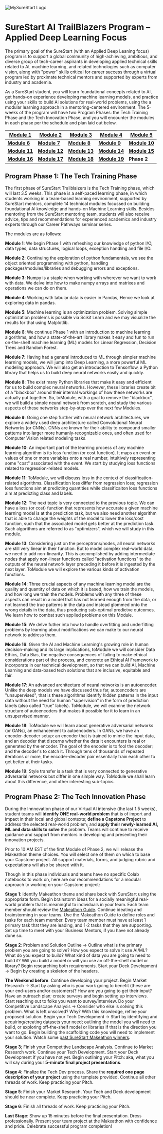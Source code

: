 
![MySureStart Logo](https://images.squarespace-cdn.com/content/v1/5f45536caa356e6ab51588f4/1599580657611-7A6YX9MGA2YHJCQ46QSB/SureStart+Logo.png)

# SureStart AI TrailBlazers Program – Applied Deep Learning Focus  

The primary goal of the SureStart (with an Applied Deep Leaning focus) program is to support a global community of high-achieving, ambitious, and diverse group of tech-career aspirants in developing applied technical skills related to AI, machine learning, and related technologies such as computer vision, along with "power" skills critical for career success through a virtual program led by proximate technical mentors and supported by experts from industry and academia.

As a SureStart student, you will learn foundational concepts related to AI, get hands-on experience developing machine learning models, and practice using your skills to build AI solutions for real-world problems, using the a modular learning approach in a mentoring-centered environment. The 5-weeks of the program will have two Program Phases: the Tech Training Phase and the Tech Innovation Phase, and you will encounter the modules in each phase per the schedule and plan laid out below. 

| [Module 1](./Module_01_Python_Review_Fundamentals_I)  | [Module 2](./Module_02_Python_Review_Fundamentals_II)  | [Module 3](./Module_03_Python_Review_NumPy)  | [Module 4](./Module_04_Python_Review_Pandas)  | [Module 5](./Module_05_Python_Review_Matplotlib_%26_SciPy)  |
|-----------|-----------|-----------|-----------|-----------|
| [__Module 6__](./Module_06_Machine_Learning) | [__Module 7__](./Module_07_Deep_Learning_and_TensorFlow)  | [__Module 8__](./Module_08_Artificial_Neural_Networks)  | [__Module 9__](./Module_09_Convolutional_Neural_Network)  | [__Module 10__](./Module_10_Regression_Loss_Functions) |
| [__Module 11__](./Module_11_Classfication_Loss_Functions) | [__Module 12__](./Module_12_Optimization) | [__Module 13__](./Module_13_Activation_Functions) | [__Module 14__](./Module_14_Overfitting_and_Underfitting) | [__Module 15__](./Module_15_Regularization) |
| [__Module 16__](./Module_16_Ethics_and_Bias) | [__Module 17__](./Module_17_Autoencoders) | [__Module 18__](./Module_18_Computer_Vision_and_GANs) | [__Module 19__](./Module_19_Style_Transfer) | __Phase 2__ |

## Program Phase 1: The Tech Training Phase

The first phase of SureStart Trailblaizers is the Tech Training phase, which will last 3.5 weeks. This phase is a self-paced learning phase, in which students working in a team-based learning environment, supported by SureStart mentors, complete 14 technical modules focussed on building foundational AI knowledge and hands-on Machine Learning skills. Besides mentoring from the SureStart mentoring team, students will also receive advice, tips and recommendations for experienced academics and industry experts through our Career Pathways seminar series.

The modules are as follows:

__Module 1__: We begin Phase 1 with refreshing our knowledge of python I/O, data types, data structures, logical loops, exception handling and file I/O.

__Module 2__: Continuing the exploration of python fundamentals, we see the object oriented programming with python, handling packages/modules/libraries and debugging errors and exceptions. 

__Module 3__: Numpy is a staple when working with wherever we want to work with data. We delve into how to make numpy arrays and matrixes and operations we can do on them.

__Module 4__: Working with tabular data is easier in Pandas, Hence we look at exploring data in pandas.

__Module 5__: Machine learning is an optimization problem. Solving simple optimization problems is possible via Scikit Learn and we may visualize the results for that using Matplotlib.

__Module 6__: We continue Phase 1 with an introduction to machine learning algorithms, and how a state-of-the-art library makes it easy and fun to run on-the-shelf machine learning (ML) models for Linear Regression, Decision Trees and Random Forest.

__Module 7__: Having had a general introduced to ML through simpler machine learning models, we will jump into Deep Learning, a more powerful ML modeling approach. We will also get an introduction to Tensorflow, a Python library that helps us to build deep neural networks easily and quickly. 

__Module 8__: The exist many Python libraries that make it easy and efficient for us to build complex neural networks. However, these libraries create bit of a "blackbox" around their internal workings of how these networks are actually put together. So, toModule, with a goal to remove the "blackbox", we will build a simple neural network from scratch, and study the various aspects of these networks step-by-step over the next few Modules.

__Module 9__: Going one step further with neural network architectures, we explore a widely used deep architecture called Convolutional Neural Networks (or CNNs). CNNs are known for their ability to compound smaller patterns into larger more humanly-recognizable ones, and often used for Computer Vision related modeling tasks.

__Module 10__: An important part of the learning process of any machine learning algorithm is its loss function (or cost function). It maps an event or values of one or more variables onto a real number, intuitively representing some "cost" associated with the event. We start by studying loss functions related to regression-related models.

__Module 11__: ToModule, we will discuss loss in the context of classification-related algorithms. Classification loss differ from regression loss; regression loss functions aim at predicting quantities while classificaiton loss functions aim at predicting class and labels.

__Module 12__: The next topic is very connected to the previous topic. We can have a loss (or cost) function that represents how accurate a given machine learning model is at the prediction task, but we also need another algorithm that is able to change the weights of the model to lower the loss/cost function, such that the associated model gets better at the prediction task. Such algorithms are referred to as "optimizers", which we will study in this module. 

__Module 13__: Considering just on the perceptrons/nodes, all neural networks are still very linear in their function. But to model complex real-world data, we need to add non-linearity. This is accomplished by adding intermediate nodes that apply non-linear functions called "activation functions" to the outputs of the neural network layer preceding it before it is ingested by the next layer. ToModule we will explore the various kinds of activation functions.

__Module 14__: Three crucial aspects of any machine learning model are the quality and quantity of data on which it is based, how we train the models, and how long we train the models. Problems with any three of these aspects can result in a model that has not learned enough from the data, or not learned the true patterns in the data and instead glommed onto the wrong details in the data, thus producing sub-optimal predictve outcomes. We learn how to combat such applied problems on this Module.

__Module 15__: We delve futher into how to handle overfitting and underfitting problems by learning about modifications we can make to our neural network to address them. 

__Module 16__: Given the AI and Machine Learning's growing role in human decision-making and its large implications, toModule we will consider Data Ethics, Data Bias, the negative consequences of failing to make ethical considerations part of the process, and concrete an Ethical AI Framework to incorporate in our technical development, so that we can build AI, Machine Learning and data-based tech solutions that are inclusive, equitable and fair. 

__Module 17__: An advanced architecture of neural networks is an autoencoder. Unlike the deep models we have discussed thus far, autoencoders are "unsupervised", that is these algorithms identify hidden patterns in the input data without the need for human "supervision" in the form of prediction labels (also called "true" labels). ToModule, we will examine the network structure of autoencoders that makes it possible for it to learn in an unsupervised manner.

__Module 18__: ToModule we will learn about generative adversarial networks (or GANs), an enhancement to autoencoders. In GANs, we have an encoder-decoder setup: an encoder that is trained to mimic the input data, and an decoder that discerns whether the data it encounters is real or generated by the encoder. The goal of the encoder is to fool the decoder; and the decoder's to catch it. Through tens of thousands of repeated iterations or more, the encoder-decoder pair essentially train each other to get better at their tasks. 

__Module 19__: Style transfer is a task that is very connected to generative adversarial networks but differ in one simple way. ToModule we shall learn about this difference, and other interesting sub-topics.

## Program Phase 2: The Tech Innovation Phase
During the Innnovation phase of our Virtual AI intensive (the last 1.5 weeks), student teams will **identify ONE real-world problem** that is of import and impact in their local and global contexts; **define a Capstone Project** to address the selected real-world problem; and **apply their newly-learned AI, ML and data skills to solve** the problem. Teams will continue to receive guidance and support from mentors in developing and presenting their Innovation projects.

Prior to 10 AM EST of the first Module of Phase 2, we will release the Makeathon theme choices. You will select one of them on which to base your Capstone project. All support materials, forms, and judging rubric and expectations will also be shared with it. 

Though in this phase individuals and teams have no specific Colab notebooks to work on, here are our recommendations for a modular approach to working on your Capstone project:

__Stage 1__: Identify Makeathon theme and share back with SureStart using the appropriate form. Begin brainstorm ideas for a socially meaningful real-world problem that is meaningful to individuals in your team. Each team member should review the [Makeathon Guide](). Continue ideating and brainstorming in your teams. Use the Makeathon Guide to define roles and tasks for each team member. Every team member must have at least 1 primary task that they are leading, and 1-2 tasks that they are supporting. Set up time to meet with your Business Mentors, if you have not already done so.

__Stage 2__: Problem and Solution Outline -> Outline what is the primary problem you are going to solve? How you expect to solve it use AI/ML? What do you expect to build? What kind of data you are going to need to build it? Will you build a model or will you use an off-the-shelf model or library? Begin researching both requirements. Start your Deck Development -> Begin by creating a skeleton of the headers.

__The Weekend before__: Continue developing your project. Begin Market Research -> Start by asking who is your work going to benefit (these are your end-users and/or customers)? How are you going to get their input? Have an outreach plan; create surveys and begin setting up interviews. Start reaching out to folks you want to survey/interview. Do your Competitive Landscape Analysis -> Consider who else is solving this problem. What is left unsolved? Why? With this knowledge, refine your proposed solution. Begin your Tech Development -> Start by identifying and acquiring/creating datasets your need; outlining the model you will need to build, or exploring off-the-shelf model or libraries if that is the direction you want to go. Begin building the scaffolding code you will need to implement your solution. Watch some [past SureStart Makeathon winners](https://www.youtube.com/watch?v=a9FyCODLflg&list=PLsSCYP2a9mZhAVJLVefDkOskkoW8m_UwH).

__Stage 3__; Finish your Competitive Landscape Analysis. Continue to Market Research work. Continue your Tech Development. Start your Deck Development if you have not yet. Begin outlining your Pitch: aka, what you will say during your **5-minute final project presentations**. 

__Stage 4__: Finalize the Tech Dev process. Share the **required one page description of your project** using the template provided. Continue all other threads of work. Keep practicing your Pitch.  

__Stage 5__: Finish your Market Research. Your Tech and Deck development should be near complete. Keep practicing your Pitch.  

__Stage 6__: Finish all threads of work. Keep practicing your Pitch.

__Last Stage__: Show up 15 minutes before the final presentation. Dress professionally. Present your team project at the Makeathon with confidence and pride. Celebrate successful program completion!
